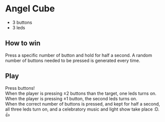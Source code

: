 Angel Cube
==========

- 3 buttons
- 3 leds

How to win
----------

Press a specific number of button and hold for half a second. A random number of buttons needed to be pressed is generated every time.

Play
----

Press buttons!  
When the player is pressing ±2 buttons than the target, one leds turns on.  
When the player is pressing ±1 button, the second leds turns on.  
When the correct number of buttons is pressed, and kept for half a second, all three leds turn on, and a celebratory music and light show take place :D.
:+1:
